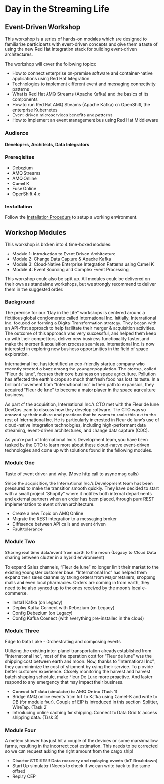 # Day in the Streaming Life

## Event-Driven Workshop

This workshop is a series of hands-on modules which are designed to familiarize participants with event-driven concepts and give them a taste of using the new Red Hat Integration stack for building event-driven architectures.

The workshop will cover the following topics:

* How to connect enterprise on-premise software and container-native applications using Red Hat Integration
* Technologies to implement different event and messaging connectivity patterns
* What is Red Hat AMQ Streams (Apache Kafka) and the basics of its components
* How to run Red Hat AMQ Streams (Apache Kafka) on OpenShift, the enterprise Kubernetes
* Event-driven microservices benefits and patterns
* How to implement an event management bus using Red Hat Middleware

### Audience

#### Developers, Architects, Data Integrators

### Prereqisites

* Debezium
* AMQ Streams
* AMQ Online
* Camel K
* Fuse Online
* OpenShift 4.x

### Installation

Follow the [Installation Procedure](docs/install.md#installation) to setup a working environment.

## Workshop Modules

This workshop is broken into 4 time-boxed modules:

* Module 1: Introduction to Event Driven Architecture
* Module 2: Change Data Capture & Apache Kafka
* Module 3: Cloud-Native Enterprise Integration Patterns using Camel K
* Module 4: Event Sourcing and Complex Event Processing

This workshop could also be split up. All modules could be delivered on their own as standalone workshops, but we strongly recommend to deliver them in the suggested order.

### Background

The premise for our “Day in the Life” workshops is centered around a fictitious global conglomerate called International Inc.  Initially, International Inc. focused on forming a Digital Transformation strategy.  They began with an API-first approach to help facilitate their merger & acquisition activities.  The outcome of this approach was very successful, and helped them keep up with their competitors, deliver new business functionality faster, and make the merger & acquisition process seamless.  International Inc. is now interested in exploring new business opportunities in the field of space exploration.

International Inc. has identified an eco-friendly startup company who recently created a buzz among the younger population.  The startup, called “Fleur de lune”, focuses their core business on space agriculture.  Pollution has affected the earth's crops so much that fresh food has lost its taste.  In a brilliant movement from “International Inc” in their path to expansion, they acquired “Fleur de lune” to become a major player in the space agriculture business.

As part of the acquisition, International Inc.’s CTO met with the Fleur de lune DevOps team to discuss how they develop software.  The CTO was so amazed by their culture and practices that he wants to scale this out to the rest of International Inc.  He is particularly interested in Fleur de lune’s use of cloud-native integration technologies, including high-performant data streaming, event-driven architectures, and change data capture (CDC).  

As you’re part of International Inc.’s Development team, you have been tasked by the CTO to learn more about these cloud-native event-driven technologies and come up with solutions found in the following modules.

### Module One

Taste of event driven and why.
(Move http call to async msg calls)

Since the acquisition, the International Inc.’s Development team has been pressured to make the transition smooth quickly. They have decided to start with a small project “Shopify” where it notifies both internal departments and external partners when an order has been placed, through pure REST implementation to event driven architecture.

* Create a new Topic on AMQ Online
* Migrate the REST integration to a messaging broker
* Difference between API calls and event driven
* Fault tolerance

### Module Two

Sharing real time data/event from earth to the moon
(Legacy to Cloud Data sharing between cluster in a hybrid environment)

To expand Sales channels,  “Fleur de lune” no longer limit their market to the existing youngster customer base. “International Inc” has helped them expand their sales channel by taking orders from Major retailers, shopping malls and even local pharmacies. Orders are coming in from earth, they need to be also synced up to the ones received by the moon’s local e-commerce.

* Install Kafka (on Legacy)
* Deploy Kafka Connect with Debezium (on Legacy)
* Config Debezium (on Legacy)
* Config Kafka Connect (with everything pre-installed in the cloud)

### Module Three

Edge to Data Lake - Orchestrating and composing events

Utilizing the existing inter-planet transportation already established from “International Inc”, most of the operation cost for  “Fleur de lune” was the shipping cost between earth and moon.  Now, thanks to “International Inc”, they can minimize the cost of shipment by using their service. To provide better customer experience. Closely monitoring the harvest and harvest batch shipping schedule, make Fleur De Lune more proactive. And faster respond to any emergency that may impact their business.

* Connect IoT data (simulator) to AMQ Online  (Task 1)
* Bridge AMQ online events from IoT to Kafka using Camel-K and write to DB (for module four). Couple of EIP is introduced in this section. Splitter, WireTap. (Task 2)
* Introducing online caching for shipping. Connect to Data Grid to access shipping data.  (Task 3)

### Module Four

A meteor shower has just hit a couple of the devices on some marshmallow farms, resulting in the incorrect cost estimation. This needs to be corrected so we can request asking the right amount from the cargo ship!

* Disaster STRIKES!! Data recovery and replaying events (IoT Breakdown)
* Start Up simulator (Needs to check if we can write back to the same offset)
* Replay CEP
